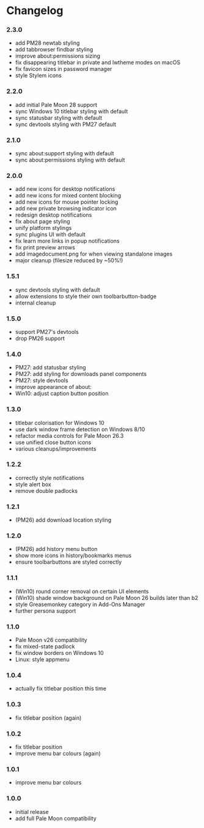 # Changelog

### 2.3.0
- add PM28 newtab styling
- add tabbrowser findbar styling
- improve about:permissions sizing
- fix disappearing titlebar in private and lwtheme modes on macOS
- fix favicon sizes in password manager
- style Stylem icons

### 2.2.0
- add initial Pale Moon 28 support
- sync Windows 10 titlebar styling with default
- sync statusbar styling with default
- sync devtools styling with PM27 default

### 2.1.0
- sync about:support styling with default
- sync about:permissions styling with default

### 2.0.0
- add new icons for desktop notifications
- add new icons for mixed content blocking
- add new icons for mouse pointer locking
- add new private browsing indicator icon
- redesign desktop notifications
- fix about page styling
- unify platform stylings
- sync plugins UI with default
- fix learn more links in popup notifications
- fix print preview arrows
- add imagedocument.png for when viewing standalone images
- major cleanup (filesize reduced by ~50%!)

### 1.5.1
- sync devtools styling with default
- allow extensions to style their own toolbarbutton-badge
- internal cleanup

### 1.5.0
- support PM27's devtools
- drop PM26 support

### 1.4.0
- PM27: add statusbar styling
- PM27: add styling for downloads panel components
- PM27: style devtools
- improve appearance of about:
- Win10: adjust caption button position

### 1.3.0
- titlebar colorisation for Windows 10
- use dark window frame detection on Windows 8/10
- refactor media controls for Pale Moon 26.3
- use unified close button icons
- various cleanups/improvements

### 1.2.2
- correctly style notifications
- style alert box
- remove double padlocks

### 1.2.1
- (PM26) add download location styling

### 1.2.0
- (PM26) add history menu button
- show more icons in history/bookmarks menus
- ensure toolbarbuttons are styled correctly

### 1.1.1
- (Win10) round corner removal on certain UI elements
- (Win10) shade window background on Pale Moon 26 builds later than b2
- style Greasemonkey category in Add-Ons Manager
- further persona support

### 1.1.0
- Pale Moon v26 compatibility
- fix mixed-state padlock
- fix window borders on Windows 10
- Linux: style appmenu

### 1.0.4
- actually fix titlebar position this time

### 1.0.3
- fix titlebar position (again)

### 1.0.2
- fix titlebar position
- improve menu bar colours (again)

### 1.0.1
- improve menu bar colours

### 1.0.0
- initial release
- add full Pale Moon compatibility